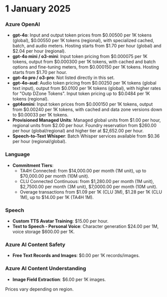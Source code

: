 # 1 January 2025

### Azure OpenAI

- **gpt-4o**: Input and output token prices from $0.00500 per 1K tokens (global), $0.00550 per 1K tokens (regional), with specialized cached, batch, and audio meters. Hosting starts from $1.70 per hour (global) and $2.04 per hour (regional).
- **gpt-4o mini / o3-mini**: Input token pricing from $0.000075 per 1K tokens, output from $0.000300 per 1K tokens, with cached and batch options and fine-tuning meters, from $0.000150 per 1K tokens. Hosting starts from $1.70 per hour.
- **gpt-4o pro / o3-pro**: Not listed directly in this set.
- **gpt-4o-aud**: Audio token pricing from $0.00250 per 1K tokens (global text input), output from $0.0100 per 1K tokens (global), with higher rates for "Outp DZone Tokens". Input token pricing up to $0.0484 per 1K tokens (regional).
- **gpt4omini**: Input token prices from $0.000150 per 1K tokens, output from $0.00240 per 1K tokens, with cached and data zone versions down to $0.00033 per 1K tokens.
- **Provisioned Managed Units**: Managed global units from $1.00 per hour, regional units from $2.00 per hour. Foundry reservation from $260.00 per hour (global/regional) and higher tier at $2,652.00 per hour.
- **Speech-to-Text Whisper**: Batch Whisper services available from $0.36 per hour (regional/global).

### Language

- **Commitment Tiers**:
  - TA4H Connected: from $14,000.00 per month (1M unit), up to $70,000.00 per month (10M unit).
  - CLU Connected Continuous: from $1,280.00 per month (1M unit), $2,7500.00 per month (3M unit), $7,0000.00 per month (10M unit).
  - Overage transactions from $1.09 per 1K (CLU 3M), $1.28 per 1K (CLU 1M), up to $14.00 per 1K (TA4H 1M).

### Speech

- **Custom TTS Avatar Training**: $15.00 per hour.
- **Text to Speech - Personal Voice**: Character generation $24.00 per 1M, voice storage $600.00 per 1K.

### Azure AI Content Safety

- **Free Text Records and Images**: $0.00 per 1K records/images.

### Azure AI Content Understanding

- **Image Field Extraction**: $6.00 per 1K images.

Prices vary depending on region.